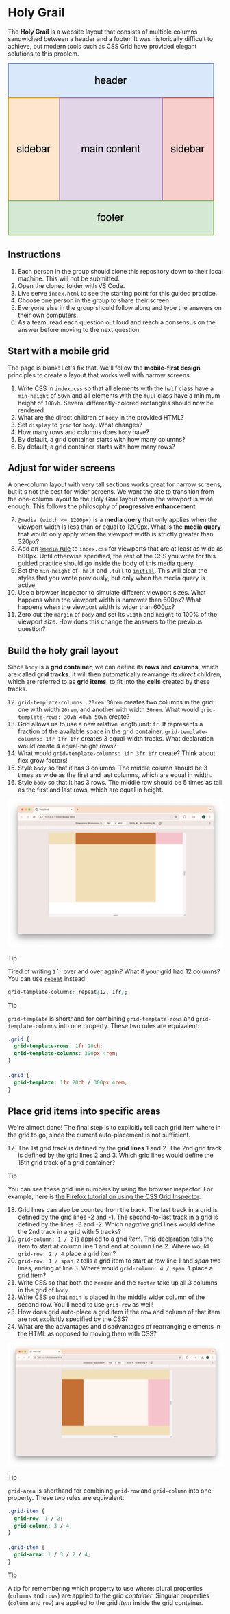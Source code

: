 # Holy Grail

The **Holy Grail** is a website layout that consists of multiple columns sandwiched between a header and a footer. It was historically difficult to achieve, but modern tools such as CSS Grid have provided elegant solutions to this problem.

![Wireframe of the holy grail layout. Three columns: sidebar, main content, and sidebar, are sandwiched by a header at the top and a footer at the bottom.](images/holy_grail.png)

## Instructions

1. Each person in the group should clone this repository down to their local machine. This will not be submitted.
2. Open the cloned folder with VS Code.
3. Live serve `index.html` to see the starting point for this guided practice.
4. Choose one person in the group to share their screen.
5. Everyone else in the group should follow along and type the answers on their own computers.
6. As a team, read each question out loud and reach a consensus on the answer before moving to the next question.

## Start with a mobile grid

The page is blank! Let's fix that. We'll follow the **mobile-first design** principles to create a layout that works well with narrow screens.

1. Write CSS in `index.css` so that all elements with the `half` class have a `min-height` of `50vh` and all elements with the `full` class have a minimum height of `100vh`. Several differently-colored rectangles should now be rendered.
2. What are the direct children of `body` in the provided HTML?
3. Set `display` to `grid` for `body`. What changes?
4. How many rows and columns does `body` have?
5. By default, a grid container starts with how many columns?
6. By default, a grid container starts with how many rows?

## Adjust for wider screens

A one-column layout with very tall sections works great for narrow screens, but it's not the best for wider screens. We want the site to transition from the one-column layout to the Holy Grail layout when the viewport is wide enough. This follows the philosophy of **progressive enhancement**.

7. `@media (width <= 1200px)` is a **media query** that only applies when the viewport width is less than or equal to 1200px. What is the **media query** that would only apply when the viewport width is strictly greater than 320px?
8. Add an [`@media` rule](https://developer.mozilla.org/en-US/docs/Web/CSS/@media) to `index.css` for viewports that are at least as wide as 600px. Until otherwise specified, the rest of the CSS you write for this guided practice should go inside the body of this media query.
9. Set the `min-height` of `.half` and `.full` to [`initial`](https://developer.mozilla.org/en-US/docs/Web/CSS/initial). This will clear the styles that you wrote previously, but only when the media query is active.
10. Use a browser inspector to simulate different viewport sizes. What happens when the viewport width is narrower than 600px? What happens when the viewport width is wider than 600px?
11. Zero out the `margin` of `body` and set its `width` and `height` to 100% of the viewport size. How does this change the answers to the previous question?

## Build the holy grail layout

Since `body` is a **grid container**, we can define its **rows** and **columns**, which are called **grid tracks**. It will then automatically rearrange its _direct_ children, which are referred to as **grid items**, to fit into the **cells** created by these tracks.

12. `grid-template-columns: 20rem 30rem` creates two columns in the grid: one with width `20rem`, and another with width `30rem`. What would `grid-template-rows: 30vh 40vh 50vh` create?
13. Grid allows us to use a new relative length unit: `fr`. It represents a fraction of the available space in the grid container. `grid-template-columns: 1fr 1fr 1fr` creates 3 equal-width tracks. What declaration would create 4 equal-height rows?
14. What would `grid-template-columns: 1fr 3fr 1fr` create? Think about flex grow factors!
15. Style `body` so that it has 3 columns. The middle column should be 3 times as wide as the first and last columns, which are equal in width.
16. Style `body` so that it has 3 rows. The middle row should be 5 times as tall as the first and last rows, which are equal in height.

![Screenshot of website with rows and columns as described](images/almost_holy_grail.png)

> [!TIP]
>
> Tired of writing `1fr` over and over again? What if your grid had 12 columns? You can use [`repeat`](https://developer.mozilla.org/en-US/docs/Web/CSS/repeat) instead!
>
> ```css
> grid-template-columns: repeat(12, 1fr);
> ```

> [!TIP]
>
> `grid-template` is shorthand for combining `grid-template-rows` and `grid-template-columns` into one property. These two rules are equivalent:
>
> ```css
> .grid {
>   grid-template-rows: 1fr 20ch;
>   grid-template-columns: 300px 4rem;
> }
>
> .grid {
>   grid-template: 1fr 20ch / 300px 4rem;
> }
> ```

## Place grid items into specific areas

We're almost done! The final step is to explicitly tell each grid item where in the grid to go, since the current auto-placement is not sufficient.

17. The 1st grid track is defined by the **grid lines** 1 and 2. The 2nd grid track is defined by the grid lines 2 and 3. Which grid lines would define the 15th grid track of a grid container?

> [!TIP]
>
> You can see these grid line numbers by using the browser inspector! For example, here is [the Firefox tutorial on using the CSS Grid Inspector](https://firefox-source-docs.mozilla.org/devtools-user/page_inspector/how_to/examine_grid_layouts/index.html).

18. Grid lines can also be counted from the back. The last track in a grid is defined by the grid lines -2 and -1. The second-to-last track in a grid is defined by the lines -3 and -2. Which _negative_ grid lines would define the 2nd track in a grid with 5 tracks?
19. `grid-column: 1 / 2` is applied to a grid _item_. This declaration tells the item to start at column line 1 and end at column line 2. Where would `grid-row: 2 / 4` place a grid item?
20. `grid-row: 1 / span 2` tells a grid item to start at row line 1 and _span_ two lines, ending at line 3. Where would `grid-column: 4 / span 1` place a grid item?
21. Write CSS so that both the `header` and the `footer` take up all 3 columns in the grid of `body`.
22. Write CSS so that `main` is placed in the middle wider column of the second row. You'll need to use `grid-row` as well!
23. How does grid auto-place a grid item if the row and column of that item are not explicitly specified by the CSS?
24. What are the advantages and disadvantages of rearranging elements in the HTML as opposed to moving them with CSS?

![Screenshot of website now using the holy grail layout](images/final_holy_grail.png)

> [!TIP]
>
> `grid-area` is shorthand for combining `grid-row` and `grid-column` into one property. These two rules are equivalent:
>
> ```css
> .grid-item {
>   grid-row: 1 / 2;
>   grid-column: 3 / 4;
> }
>
> .grid-item {
>   grid-area: 1 / 3 / 2 / 4;
> }
> ```

> [!TIP]
>
> A tip for remembering which property to use where: plural properties (`columns` and `rows`) are applied to the grid _container_. Singular properties (`column` and `row`) are applied to the grid _item_ inside the grid container.
